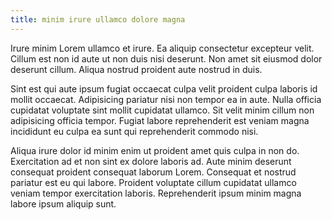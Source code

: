 ```yaml
---
title: minim irure ullamco dolore magna
---
```


Irure minim Lorem ullamco et irure. Ea aliquip consectetur excepteur velit. Cillum est non id aute ut non duis nisi deserunt. Non amet sit eiusmod dolor deserunt cillum. Aliqua nostrud proident aute nostrud in duis.

Sint est qui aute ipsum fugiat occaecat culpa velit proident culpa laboris id mollit occaecat. Adipisicing pariatur nisi non tempor ea in aute. Nulla officia cupidatat voluptate sint mollit cupidatat ullamco. Sit velit minim cillum non adipisicing officia tempor. Fugiat labore reprehenderit est veniam magna incididunt eu culpa ea sunt qui reprehenderit commodo nisi.

Aliqua irure dolor id minim enim ut proident amet quis culpa in non do. Exercitation ad et non sint ex dolore laboris ad. Aute minim deserunt consequat proident consequat laborum Lorem. Consequat et nostrud pariatur est eu qui labore. Proident voluptate cillum cupidatat ullamco veniam tempor exercitation laboris. Reprehenderit ipsum minim magna labore ipsum aliquip sunt.
